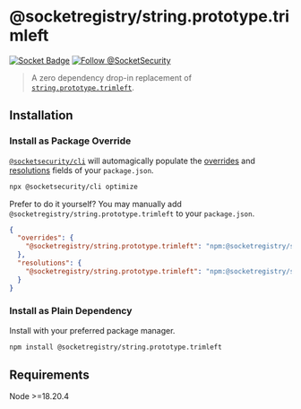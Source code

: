 # @socketregistry/string.prototype.trimleft

[![Socket Badge](https://socket.dev/api/badge/npm/package/@socketregistry/string.prototype.trimleft)](https://socket.dev/npm/package/@socketregistry/string.prototype.trimleft)
[![Follow @SocketSecurity](https://img.shields.io/twitter/follow/SocketSecurity?style=social)](https://twitter.com/SocketSecurity)

> A zero dependency drop-in replacement of
> [`string.prototype.trimleft`](https://www.npmjs.com/package/string.prototype.trimleft).

## Installation

### Install as Package Override

[`@socketsecurity/cli`](https://www.npmjs.com/package/@socketsecurity/cli) will
automagically populate the
[overrides](https://docs.npmjs.com/cli/v9/configuring-npm/package-json#overrides)
and [resolutions](https://yarnpkg.com/configuration/manifest#resolutions) fields
of your `package.json`.

```sh
npx @socketsecurity/cli optimize
```

Prefer to do it yourself? You may manually add
`@socketregistry/string.prototype.trimleft` to your `package.json`.

```json
{
  "overrides": {
    "@socketregistry/string.prototype.trimleft": "npm:@socketregistry/string.prototype.trimleft@^1"
  },
  "resolutions": {
    "@socketregistry/string.prototype.trimleft": "npm:@socketregistry/string.prototype.trimleft@^1"
  }
}
```

### Install as Plain Dependency

Install with your preferred package manager.

```sh
npm install @socketregistry/string.prototype.trimleft
```

## Requirements

Node &gt;=18.20.4
